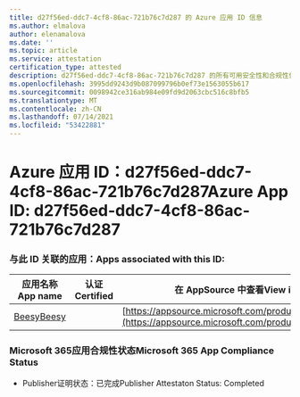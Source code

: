 ```yaml
---
title: d27f56ed-ddc7-4cf8-86ac-721b76c7d287 的 Azure 应用 ID 信息
ms.author: elmalova
author: elenamalova
ms.date: ''
ms.topic: article
ms.service: attestation
certification_type: attested
description: d27f56ed-ddc7-4cf8-86ac-721b76c7d287 的所有可用安全性和合规性信息。
ms.openlocfilehash: 3995dd9243d9b087099796b0ef73e1563055b617
ms.sourcegitcommit: 0098942ce316ab984e09fd9d2063cbc516c8bfb5
ms.translationtype: MT
ms.contentlocale: zh-CN
ms.lasthandoff: 07/14/2021
ms.locfileid: "53422881"
---
```

# <a name="azure-app-id-d27f56ed-ddc7-4cf8-86ac-721b76c7d287"></a><span data-ttu-id="65d18-103">Azure 应用 ID：d27f56ed-ddc7-4cf8-86ac-721b76c7d287</span><span class="sxs-lookup"><span data-stu-id="65d18-103">Azure App ID: d27f56ed-ddc7-4cf8-86ac-721b76c7d287</span></span>


### <a name="apps-associated-with-this-id"></a><span data-ttu-id="65d18-104">与此 ID 关联的应用：</span><span class="sxs-lookup"><span data-stu-id="65d18-104">Apps associated with this ID:</span></span>
| <span data-ttu-id="65d18-105">**应用名称**</span><span class="sxs-lookup"><span data-stu-id="65d18-105">**App name**</span></span> | <span data-ttu-id="65d18-106">**认证**</span><span class="sxs-lookup"><span data-stu-id="65d18-106">**Certified**</span></span> | <span data-ttu-id="65d18-107">**在 AppSource 中查看**</span><span class="sxs-lookup"><span data-stu-id="65d18-107">**View in AppSource**</span></span> |
|-|-|-|
| [<span data-ttu-id="65d18-108">Beesy</span><span class="sxs-lookup"><span data-stu-id="65d18-108">Beesy</span></span>](https://docs.microsoft.com/en-us/microsoft-365-app-certification/forward/WA200001248) |  | [https://appsource.microsoft.com/product/office/WA200001248](https://appsource.microsoft.com/product/office/WA200001248) |

### <a name="microsoft-365-app-compliance-status"></a><span data-ttu-id="65d18-109">Microsoft 365应用合规性状态</span><span class="sxs-lookup"><span data-stu-id="65d18-109">Microsoft 365 App Compliance Status</span></span>
- <span data-ttu-id="65d18-110">Publisher证明状态：已完成</span><span class="sxs-lookup"><span data-stu-id="65d18-110">Publisher Attestaton Status: Completed</span></span>
